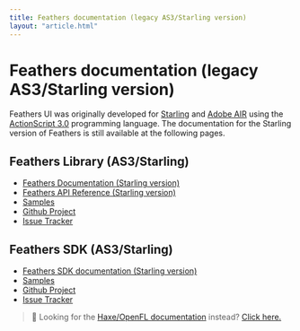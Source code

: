 ```yaml
---
title: Feathers documentation (legacy AS3/Starling version)
layout: "article.html"
---
```


<h1>Feathers documentation (legacy AS3/Starling version)</h1>

Feathers UI was originally developed for [Starling](https://gamua.com/starling/) and [Adobe AIR](https://www.adobe.com/products/air.html) using the [ActionScript 3.0](https://www.adobe.com/devnet/actionscript/articles/actionscript3_overview.html) programming language. The documentation for the Starling version of Feathers is still available at the following pages.

## Feathers Library (AS3/Starling)

- [Feathers Documentation (Starling version)](./getting-started.md)
- [Feathers API Reference (Starling version)](/api-reference/)
- [Samples](/samples/as3-starling/)
- [Github Project](https://github.com/feathersui/feathersui-starling)
- [Issue Tracker](https://github.com/feathersui/feathersui-starling/issues)

## Feathers SDK (AS3/Starling)

- [Feathers SDK documentation (Starling version)](./sdk/getting-started-mxml.md)
- [Samples](https://github.com/feathersui/feathersui-starling-sdk/tree/master/examples)
- [Github Project](https://github.com/feathersui/feathersui-starling-sdk)
- [Issue Tracker](https://github.com/feathersui/feathersui-starling-sdk/issues)

> 🔎 Looking for the [Haxe/OpenFL documentation](../haxe-openfl/) instead? [Click here.](../haxe-openfl/)
